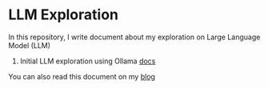 # LLM Exploration

In this repository, I write document about my exploration on Large Language Model (LLM)

1. Initial LLM exploration using Ollama [docs](docs/ollama.md)

You can also read this document on my [blog](https://ekharisma.hashnode.dev)